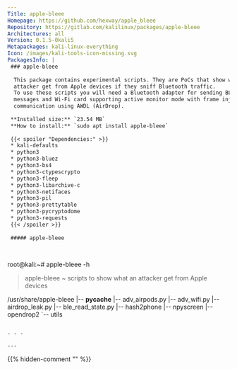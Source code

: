 ```yaml
---
Title: apple-bleee
Homepage: https://github.com/hexway/apple_bleee
Repository: https://gitlab.com/kalilinux/packages/apple-bleee
Architectures: all
Version: 0.1.5-0kali5
Metapackages: kali-linux-everything 
Icon: /images/kali-tools-icon-missing.svg
PackagesInfo: |
 ### apple-bleee
 
  This package contains experimental scripts. They are PoCs that show what an
  attacker get from Apple devices if they sniff Bluetooth traffic.
  To use these scripts you will need a Bluetooth adapter for sending BLE
  messages and Wi-Fi card supporting active monitor mode with frame injection for
  communication using AWDL (AirDrop).
 
 **Installed size:** `23.54 MB`  
 **How to install:** `sudo apt install apple-bleee`  
 
 {{< spoiler "Dependencies:" >}}
 * kali-defaults
 * python3
 * python3-bluez
 * python3-bs4
 * python3-ctypescrypto
 * python3-fleep
 * python3-libarchive-c
 * python3-netifaces
 * python3-pil
 * python3-prettytable
 * python3-pycryptodome
 * python3-requests
 {{< /spoiler >}}
 
 ##### apple-bleee
 
 
 ```
 root@kali:~# apple-bleee -h
 
 > apple-bleee ~ scripts to show what an attacker get from Apple devices
 
 /usr/share/apple-bleee
 |-- __pycache__
 |-- adv_airpods.py
 |-- adv_wifi.py
 |-- airdrop_leak.py
 |-- ble_read_state.py
 |-- hash2phone
 |-- npyscreen
 |-- opendrop2
 `-- utils
 ```
 
 - - -
 
---
```

{{% hidden-comment "<!--Do not edit anything above this line-->" %}}
